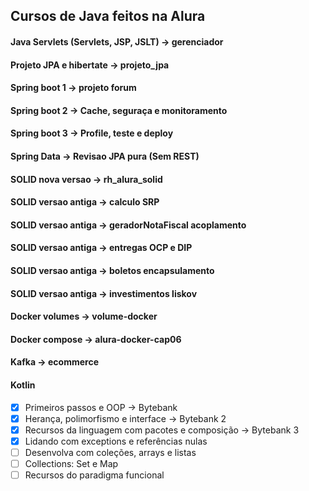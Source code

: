 ## Cursos de Java feitos na Alura  
  
#### Java Servlets (Servlets, JSP, JSLT) -> gerenciador  
#### Projeto JPA e hibertate -> projeto_jpa  
#### Spring boot 1 -> projeto forum  
#### Spring boot 2 -> Cache, seguraça e monitoramento
#### Spring boot 3 -> Profile, teste e deploy  
#### Spring Data -> Revisao JPA pura (Sem REST)  
#### SOLID nova versao -> rh_alura_solid  
#### SOLID versao antiga -> calculo SRP 
#### SOLID versao antiga -> geradorNotaFiscal acoplamento   
#### SOLID versao antiga -> entregas OCP e DIP  
#### SOLID versao antiga -> boletos encapsulamento  
#### SOLID versao antiga -> investimentos liskov  
#### Docker volumes -> volume-docker  
#### Docker compose -> alura-docker-cap06  
#### Kafka -> ecommerce  
#### Kotlin  
- [X] Primeiros passos e OOP -> Bytebank  
- [X] Herança, polimorfismo e interface -> Bytebank 2  
- [X] Recursos da linguagem com pacotes e composição -> Bytebank 3   
- [X] Lidando com exceptions e referências nulas  
- [ ] Desenvolva com coleções, arrays e listas  
- [ ] Collections: Set e Map  
- [ ] Recursos do paradigma funcional  
